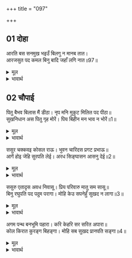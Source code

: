 +++
title = "097"

+++


## 01 दोहा
आरति बस सनमुख भइउँ बिलगु न मानब तात।  
आरजसुत पद कमल बिनु बादि जहाँ लगि नात॥97॥  

<details><summary>मूल</summary>

आरति बस सनमुख भइउँ बिलगु न मानब तात।  
आरजसुत पद कमल बिनु बादि जहाँ लगि नात॥97॥  
</details>

<details><summary>भावार्थ</summary>

किन्तु हे तात! मैं आर्त्त होकर ही आपके सम्मुख हुई हूँ, आप बुरा न मानिएगा। आर्यपुत्र (स्वामी) के चरणकमलों के बिना जगत में जहाँ तक नाते हैं, सभी मेरे लिए व्यर्थ हैं॥97॥  
</details>





## 02 चौपाई
पितु बैभव बिलास मैं डीठा। नृप मनि मुकुट मिलित पद पीठा॥  
सुखनिधान अस पितु गृह मोरें। पिय बिहीन मन भाव न भोरें॥1॥  

<details><summary>मूल</summary>

पितु बैभव बिलास मैं डीठा। नृप मनि मुकुट मिलित पद पीठा॥  
सुखनिधान अस पितु गृह मोरें। पिय बिहीन मन भाव न भोरें॥1॥  
</details>

<details><summary>भावार्थ</summary>

मैन्ने पिताजी के ऐश्वर्य की छटा देखी है, जिनके चरण रखने की चौकी से सर्वशिरोमणि राजाओं के मुकुट मिलते हैं (अर्थात बडे-बडे राजा जिनके चरणों में प्रणाम करते हैं) ऐसे पिता का घर भी, जो सब प्रकार के सुखों का भण्डार है, पति के बिना मेरे मन को भूलकर भी नहीं भाता॥1॥  
</details>

ससुर चक्कवइ कोसल राऊ। भुवन चारिदस प्रगट प्रभाऊ॥  
आगें होइ जेहि सुरपति लेई। अरध सिङ्घासन आसनु देई॥2॥  

<details><summary>मूल</summary>

ससुर चक्कवइ कोसल राऊ। भुवन चारिदस प्रगट प्रभाऊ॥  
आगें होइ जेहि सुरपति लेई। अरध सिङ्घासन आसनु देई॥2॥  
</details>

<details><summary>भावार्थ</summary>

मेरे ससुर कोसलराज चक्रवर्ती सम्राट हैं, जिनका प्रभाव चौदहों लोकों में प्रकट है, इन्द्र भी आगे होकर जिनका स्वागत करता है और अपने आधे सिंहासन पर बैठने के लिए स्थान देता है,॥2॥  
</details>

ससुरु एतादृस अवध निवासू। प्रिय परिवारु मातु सम सासू॥  
बिनु रघुपति पद पदुम परागा। मोहि केउ सपनेहुँ सुखद न लागा॥3॥  

<details><summary>मूल</summary>

ससुरु एतादृस अवध निवासू। प्रिय परिवारु मातु सम सासू॥  
बिनु रघुपति पद पदुम परागा। मोहि केउ सपनेहुँ सुखद न लागा॥3॥  
</details>

<details><summary>भावार्थ</summary>

ऐसे (ऐश्वर्य और प्रभावशाली) ससुर, (उनकी राजधानी) अयोध्या का निवास, प्रिय कुटुम्बी और माता के समान सासुएँ- ये कोई भी श्री रघुनाथजी के चरण कमलों की रज के बिना मुझे स्वप्न में भी सुखदायक नहीं लगते॥3॥  
</details>

अगम पन्थ बनभूमि पहारा। करि केहरि सर सरित अपारा॥  
कोल किरात कुरङ्ग बिहङ्गा। मोहि सब सुखद प्रानपति सङ्गा॥4॥  

<details><summary>मूल</summary>

अगम पन्थ बनभूमि पहारा। करि केहरि सर सरित अपारा॥  
कोल किरात कुरङ्ग बिहङ्गा। मोहि सब सुखद प्रानपति सङ्गा॥4॥  
</details>

<details><summary>भावार्थ</summary>

दुर्गम रास्ते, जङ्गली धरती, पहाड, हाथी, सिंह, अथाह तालाब एवं नदियाँ, कोल, भील, हिरन और पक्षी- प्राणपति (श्री रघुनाथजी) के साथ रहते ये सभी मुझे सुख देने वाले होङ्गे॥4॥  
</details>

